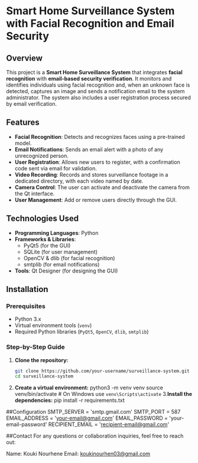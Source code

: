 # Smart Home Surveillance System with Facial Recognition and Email Security

## Overview

This project is a **Smart Home Surveillance System** that integrates **facial recognition** with **email-based security verification**. It monitors and identifies individuals using facial recognition and, when an unknown face is detected, captures an image and sends a notification email to the system administrator. The system also includes a user registration process secured by email verification.

## Features

- **Facial Recognition**: Detects and recognizes faces using a pre-trained model.
- **Email Notifications**: Sends an email alert with a photo of any unrecognized person.
- **User Registration**: Allows new users to register, with a confirmation code sent via email for validation.
- **Video Recording**: Records and stores surveillance footage in a dedicated directory, with each video named by date.
- **Camera Control**: The user can activate and deactivate the camera from the Qt interface.
- **User Management**: Add or remove users directly through the GUI.

## Technologies Used

- **Programming Languages**: Python
- **Frameworks & Libraries**:
  - PyQt5 (for the GUI)
  - SQLite (for user management)
  - OpenCV & dlib (for facial recognition)
  - smtplib (for email notifications)
- **Tools**: Qt Designer (for designing the GUI)
  
## Installation

### Prerequisites

- Python 3.x
- Virtual environment tools (`venv`)
- Required Python libraries (`PyQt5`, `OpenCV`, `dlib`, `smtplib`)

### Step-by-Step Guide

1. **Clone the repository:**
   ```bash
   git clone https://github.com/your-username/surveillance-system.git
   cd surveillance-system
2. **Create a virtual environment:**
    python3 -m venv venv
    source venv/bin/activate   # On Windows use `venv\Scripts\activate`
3.**Install the dependencies:**
   pip install -r requirements.txt

##Configuration
SMTP_SERVER = 'smtp.gmail.com'
SMTP_PORT = 587
EMAIL_ADDRESS = 'your-email@gmail.com'
EMAIL_PASSWORD = 'your-email-password'
RECIPIENT_EMAIL = 'recipient-email@gmail.com'

##Contact
For any questions or collaboration inquiries, feel free to reach out:

Name: Kouki Nourhene
Email: koukinourhen03@gmail.com

